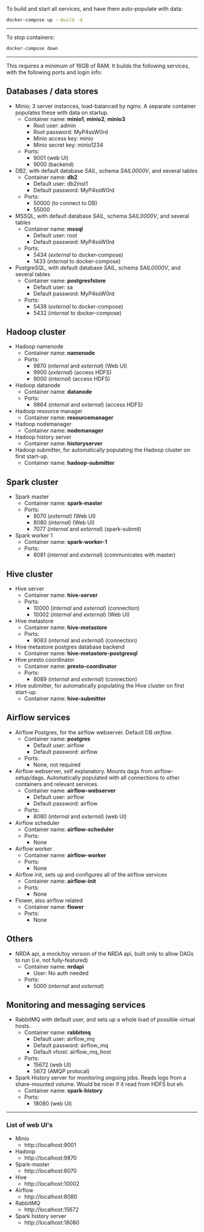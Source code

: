 To build and start all services, and have them auto-populate with data:

```zsh
docker-compose up --build -d
```
---

To stop containers:
```zsh
docker-compose down
```

---

This requires a minimum of 16GB of RAM. It builds the following services, with the following ports and login info:

## Databases / data stores

- Minio; 3 server instances, load-balanced by nginx. A separate container populates these with data on startup.
	- Container name: **minio1**, **minio2**, **minio3**
		- Root user: admin
		- Root password: MyP4ssW0rd
		- Minio access key: minio
		- Minio secret key: minio1234
	- Ports:
		- 9001 (web UI)
		- 9000 (backend)
- DB2, with default database *SAIL*, schema *SAIL0000V*, and several tables
	- Container name: **db2**
		- Default user: db2inst1
		- Default password: MyP4ssW0rd
	- Ports:
		- 50000 (to connect to DB)
		- 55000
- MSSQL, with default database *SAIL*, schema *SAIL0000V*, and several tables
	- Container name: **mssql**
		- Default user: root
		- Default password: MyP4ssW0rd
	- Ports:
		- 5434 (*external* to docker-compose)
		- 1433 (*internal* to docker-compose)
- PostgreSQL, with default database *SAIL*, schema *SAIL0000V*, and several tables
	- Container name: **postgresfstore**
		- Default user: sa
		- Default password: MyP4ssW0rd
	- Ports:
		- 5438 (*external* to docker-compose)
		- 5432 (*internal* to docker-compose)

## Hadoop cluster

- Hadoop namenode
	- Container name: **namenode**
	- Ports:
		- 9870 (*internal* and *external*) (Web UI)
		- 9900 (*external*) (access HDFS)
		- 9000 (*internal*) (access HDFS)
- Hadoop datanode
	- Container name: **datanode**
	- Ports:
		- 9864 (*internal* and *external*) (access HDFS)
- Hadoop resource manager
	- Container name: **resourcemanager**
- Hadoop nodemanager
	- Container name: **nodemanager**
- Hadoop history server
	- Container name: **historyserver**
- Hadoop submitter, for automatically populating the Hadoop cluster on first start-up.
	- Container name: **hadoop-submitter**

## Spark cluster
- Spark master
	- Container name: **spark-master**
	- Ports:
		- 8070 (*external*) (Web UI)
		- 8080 (*internal*) (Web UI)
		- 7077 (*internal* and *external*) (spark-submit)
- Spark worker 1
	- Container name: **spark-worker-1**
	- Ports:
		- 8081 (*internal* and *external*) (communicates with master)

## Hive cluster
- Hive server
	- Container name: **hive-server**
	- Ports:
		- 10000 (*internal* and *external*) (connection)
		- 10002 (*internal* and *external*) (Web UI)
- Hive metastore
	- Container name: **hive-metastore**
	- Ports:
		- 9083 (*internal* and *external*) (connection)
- Hive metastore postgres database backend
	- Container name: **hive-metastore-postgresql**
- Hive presto coordinator
	- Container name: **presto-coordinator**
	- Ports:
		- 8089 (*internal* and *external*) (connection)
- Hive submitter, for automatically populating the Hive cluster on first start-up.
	- Container name: **hive-submitter**

## Airflow services

- Airflow Postgres, for the airflow webserver. Default DB *airflow*.
	- Container name: **postgres**
		- Default user: airflow
		- Default password: airflow
	- Ports:
		- None, not required
- Airflow webserver, self explanatory. Mounts dags from airflow-setup/dags. Automatically populated with all connections to other containers and relevant services.
	- Container name: **airflow-webserver**
		- Default user: airflow
		- Default password: airflow
	- Ports:
		- 8080 (*internal* and *external*) (web UI)
- Airflow scheduler
	- Container name: **airflow-scheduler**
	- Ports:
		- None
- Airflow worker
	- Container name: **airflow-worker**
	- Ports:
		- None
- Airflow init, sets up and configures all of the airflow services
	- Container name: **airflow-init**
	- Ports:
		- None
- Flower, also airflow related
	- Container name: **flower**
	- Ports:
		- None

## Others

- NRDA api, a mock/toy version of the NRDA api, built only to allow DAGs to run (i.e. not fully-featured)
	- Container name: **nrdapi**
		- User: No auth needed
	- Ports:
		- 5000 (*internal* and *external*)

## Monitoring and messaging services

- RabbitMQ with default user, and sets up a whole load of possible virtual hosts.
	- Container name: **rabbitmq**
		- Default user: airflow_mq
		- Default password: airflow_mq
		- Default vhost: airflow_mq_host
	- Ports:
		- 15672 (web UI)
		- 5672 (AMQP protocal)
- Spark History server for monitoring ongoing jobs. Reads logs from a share-mounted volume. Would be nicer if it read from HDFS but eh.
	- Container name: **spark-history**
	- Ports:
		- 18080 (web UI)

---

### List of web UI's

- Minio
	- http://localhost:9001
- Hadoop
	- http://localhost:9870
- Spark-master
	- http://localhost:8070
- Hive
	- http://localhost:10002
- Airflow
	- http://localhost:8080
- RabbitMQ
	- http://localhost:15672
- Spark history server
	- http://localhost:18080